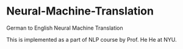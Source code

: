 # Neural-Machine-Translation
German to English Neural Machine Translation

This is implemented as a part of NLP course by Prof. He He at NYU. 
